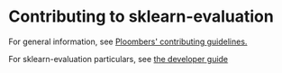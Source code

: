 # Contributing to sklearn-evaluation

For general information, see [Ploombers' contributing guidelines.](https://ploomber-contributing.readthedocs.io)

For sklearn-evaluation particulars, see [the developer guide](https://sklearn-evaluation.ploomber.io/en/latest/reference/developer.html)

